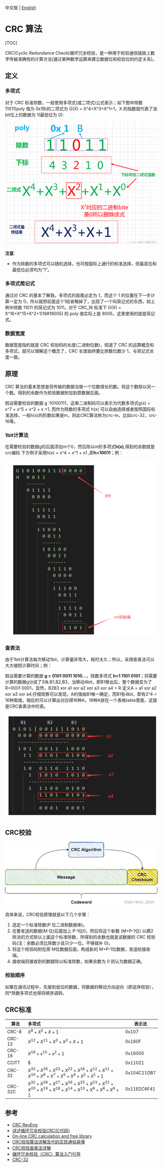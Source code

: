 中文版 | [English](crc.md)

# CRC 算法

[TOC]



CRC(Cyclic Redundance Check)循环冗余校验，是一种用于校验通信链路上数字传输准确性的计算方法(通过某种数学运算来建立数据位和校验位的约定关系)。



## 定义

### 多项式

对于 CRC 标准除数，一般使用多项式(或二项式)公式表示；如下图中除数 11011(poly 值为 0x1B)的二项式为 G(X) = X^4+X^3+X^1+1，X 的指数就代表了该 bit位上的数据为 1(最低位为 0):

![crc_poly](res/crc_poly.png)

**注意**:

- 作为除数的多项式可以随机选择，也可按国际上通行的标准选择，但最高位和最低位必须均为“1”。

### 多项式简记式

通过对 CRC 的基本了解我，多项式的首尾必定为 1，而这个 1 的位置在下一步计算一定为 0，所以就把前面这个1给省略掉了，出现了一个叫简记式的东西，如上例中除数 11011 的简记式为 1011。对于 CRC_16 标准下 G(X) = X^16+X^15+X^2+1(16#18005) 的 poly 值实际上是 8005，这里使用的就是简记式。

### 数据宽度

数据宽度指的就是 CRC 校验码的长度(二进制位数)，知道了 CRC 的运算概念和多项式，就可以理解这个概念了，CRC 长度始终要比除数位数少 1，与简记式长度一致。



## 原理

CRC 算法的基本思想是将传输的数据当做一个位数很长的数。将这个数除以另一个数。得到的余数作为校验数据附加到原数据后面。

假设需要检验的数据 g :10100111，这串二进制码可以表示为代数多项式g(x) = x^7 + x^5 + x^2 + x +1, 而作为除数的多项式 h(x) 可以自由选择或者按照国际标准选择，一般h(x)的阶数如果是m，则此CRC算法称为crc-m，比如crc-32，crc-16等。

### 1bit计算法

在需要检验的数据g的后面添加m个0，然后除以m阶多项式**h(x)**,得到的余数就是crc编码
下方例子采用h(x) = x^4 + x^1 + x1 ,即**h=10011**；例：

![crc_1bit](res/crc_1bit.png)

### 查表法

由于1bit计算法每次移动1bit，计算量非常大，耗时太久；所以，采用查表法可以大大缩短计算时间；例：

假设需要计算的数据 **g = 0101 0011 1010…**，除数多项式 **h=1 1101 0101**；将需要计算的数据g分成了3块:B1,B2,B3，当移动4bit，即B1移出后，整个数据变为了
R=0001 0001，显然，B2B3 xor a1 xor a2 xor a3 xor a4 = R
定义A = a1 xor a2 xor a3 xor a4,仔细观察可以发现，A的值由B1唯一确定，而B1有4bit，即有2^4 = 16种取值，相应的可以计算出对应得16种A，16种A放在一个表格table里面，这就是CRC查表法中的表。

![crc_check_tbl](res/crc_check_tbl.png)



## CRC校验

![crc_check_graph](res/crc_check_graph.jpeg)

具体来说，CRC校验原理就是以下几个步骤：

1. 选定一个标准除数(P 位二进制数据串)。
1. 在要发送的数据(M 位)后面加上 P-1位0，然后将这个新数 (M+P-1位) 以模2 除法的方式除以上面这个标准除数，所得到的余数也就是该数据的 CRC 校验码(注：余数必须比除数少且只少一位，不够就补 0)。
1. 将这个校验码附在原 M位数据后面，构成新的 M+P-1位数据，发送给接收端。
1. 接收端将接收到的数据除以标准除数，如果余数为 0 则认为数据正确。

### 校验顺序

如果在通讯过程中，先接到低位的数据，将数据的移动方向逆向（即逆序校验），同*除数多项式也得将顺序调转。



## CRC标准

| 算法    | 多项式                                                       | 表示法      |
| ------- | :----------------------------------------------------------- | ----------- |
| CRC-8   | $X^8 + X^2 + X + 1$                                          | 0x107       |
| CRC-12  | $X^{12} + X^{11} + X^{3} + X^{2} + X + 1$                    | 0x180F      |
| CRC-16  | $X^{16} + x^{15} + x^{2}+1$                                  | 0x18005     |
| CCITT   | $                                                            | 0x11021     |
| CRC-32  | $X^{32}+X^{26}+X^{23}+X^{22}+X^{16}+X^{12}+X^{11}+X^{10}+X^{8}+X^7+X^5+X^4+X^2+X^1+1$ | 0x104C11DB7 |
| CRC-32C | $X^{32} + X^{28} + X^{27} + X^{26} + X^{25} + X^{23} + X^{22} + X^{20} + X^{19} + X^{18} + X^{14} + X^{13} + X^{9} + X^{8} + X^{6} + 1$ | 0x11EDC6F41 |





## 参考

- [CRC RevEng](https://reveng.sourceforge.io/crc-catalogue/all.htm)
- [详述循环冗余校验CRC(C代码)](https://liht1634.blog.csdn.net/article/details/124328005?spm=1001.2101.3001.6661.1&utm_medium=distribute.pc_relevant_t0.none-task-blog-2%7Edefault%7Ebaidujs_baidulandingword%7ECtr-1-124328005-blog-7882789.235%5Ev43%5Epc_blog_bottom_relevance_base2&depth_1-utm_source=distribute.pc_relevant_t0.none-task-blog-2%7Edefault%7Ebaidujs_baidulandingword%7ECtr-1-124328005-blog-7882789.235%5Ev43%5Epc_blog_bottom_relevance_base2&utm_relevant_index=1)
- [On-line CRC calculation and free library](https://www.lammertbies.nl/comm/info/crc-calculation)
- [CRC校验算法详解及代码实现通俗易懂](https://cloud.tencent.com/developer/article/2063788)
- [CRC校验查表法详解](https://blog.csdn.net/weixin_47409662/article/details/120098915)
- [循环冗余校验（CRC）算法入门引导](https://blog.csdn.net/liyuanbhu/article/details/7882789)
- [CRC-32](https://blog.csdn.net/qq_40019719/article/details/147627122)
